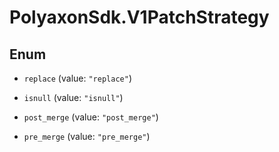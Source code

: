# PolyaxonSdk.V1PatchStrategy

## Enum


* `replace` (value: `"replace"`)

* `isnull` (value: `"isnull"`)

* `post_merge` (value: `"post_merge"`)

* `pre_merge` (value: `"pre_merge"`)



